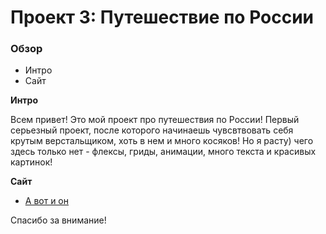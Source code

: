 # Проект 3: Путешествие по России

### Обзор
* Интро
* Сайт

**Интро**

Всем привет! Это мой проект про путешествия по России! Первый серьезный проект, после которого начинаешь чувсвтвовать себя крутым верстальщиком, хоть в нем и много косяков! Но я расту) чего здесь только нет - флексы, гриды, анимации, много текста и красивых картинок!

**Сайт**

* [А вот и он](https://iuliia-kirillova.github.io/russian-travel/)

Спасибо за внимание! 
